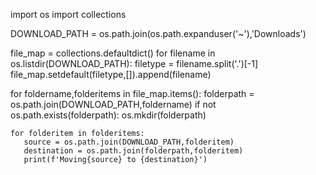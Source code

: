 import os
import collections

DOWNLOAD_PATH = os.path.join(os.path.expanduser('~'),'Downloads')

file_map = collections.defaultdict()
for filename in os.listdir(DOWNLOAD_PATH):
    filetype = filename.split('.')[-1]
    file_map.setdefault(filetype,[]).append(filename)

for foldername,folderitems in file_map.items():
    folderpath = os.path.join(DOWNLOAD_PATH,foldername)
    if not os.path.exists(folderpath):
        os.mkdir(folderpath)

    for folderitem in folderitems:
       source = os.path.join(DOWNLOAD_PATH,folderitem)
       destination = os.path.join(folderpath,folderitem)
       print(f'Moving{source} to {destination}')
